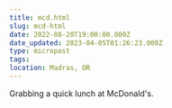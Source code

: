 ```yaml
---
title: mcd.html
slug: mcd-html
date: 2022-08-20T19:00:00.000Z
date_updated: 2023-04-05T01:26:23.000Z
type: micropost
tags:
location: Madras, OR
---
```


Grabbing a quick lunch at McDonald's.
